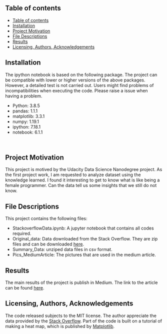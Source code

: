 ## Table of contents
- [Table of contents](#table-of-contents)
- [Installation](#installation)
- [Project Motivation](#project-motivation)
- [File Descriptions](#file-descriptions)
- [Results](#results)
- [Licensing, Authors, Acknowledgements](#licensing-authors-acknowledgements)

## Installation
The ipython notebook is based on the following package. The project can be compatible with lower or higher versions of the above packages. However, a detailed test is not carried out. Users might find problems of incompatibilities when executing the code. Please raise a issue when having a problem. 
- Python: 3.8.5
- pandas: 1.1.1
- matplotlib: 3.3.1
- numpy:  1.19.1
- ipython: 7.18.1
- notebook: 6.1.1 
<br /> 

## Project Motivation
This project is motived by the Udacity Data Science Nanodegree project. As the first project work, I am requested to analyze dataset using the knowledge learned. I found it interesting to get to know what is like being a female programmer. Can the data tell us some insights that we still do not know. 

## File Descriptions
This project contains the following files:
- StackoverflowData.ipynb:  A jupyter notebook that contains all codes required. 
- Original_data: Data downloaded from the Stack Overflow. They are zip files and can be downloaded [here](https://insights.stackoverflow.com/survey).
- Summary_Data: unziped data files in csv format. 
- Pics_MediumArticle: The pictures that are used in the medium article. 

## Results
The main results of the project is publish in Medium. The link to the article can be found [here]().

## Licensing, Authors, Acknowledgements
The code released subjects to the MIT license. The author appreciate the data provided by the [Stack Overflow](https://stackoverflow.com/). Part of the code is built on a tutorial of making a heat map, which is published by [Matplotlib](https://matplotlib.org/3.1.1/gallery/images_contours_and_fields/image_annotated_heatmap.html).